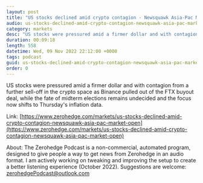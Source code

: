 ```yaml
---
layout: post
title: "US stocks declined amid crypto contagion - Newsquawk Asia-Pac Market Open"
audio: us-stocks-declined-amid-crypto-contagion-newsquawk-asia-pac-market-open-0
category: markets
desc: "US stocks were pressured amid a firmer dollar and with contagion from a further sell-off in the crypto space as Binance pulled out of the FTX buyout deal, while the fate of midterm elections remains undecided and the focus now shifts to Thursday's inflation data."
duration: 00:09:18
length: 558
datetime: Wed, 09 Nov 2022 22:12:00 +0000
tags: podcast
guid: us-stocks-declined-amid-crypto-contagion-newsquawk-asia-pac-market-open-0
order: 0
---
```

US stocks were pressured amid a firmer dollar and with contagion from a further sell-off in the crypto space as Binance pulled out of the FTX buyout deal, while the fate of midterm elections remains undecided and the focus now shifts to Thursday's inflation data.

Link: [https://www.zerohedge.com/markets/us-stocks-declined-amid-crypto-contagion-newsquawk-asia-pac-market-open](https://www.zerohedge.com/markets/us-stocks-declined-amid-crypto-contagion-newsquawk-asia-pac-market-open)

About: The Zerohedge Podcast is a non-commercial, automated program, designed to give people a way to get news from Zerohedge in an audio format.  I am actively working on tweaking and improving the setup to create a better listening experience (October 2022).  Suggestions are welcome: [zerohedgePodcast@outlook.com](mailto:zerohedgePodcast@outlook.com)